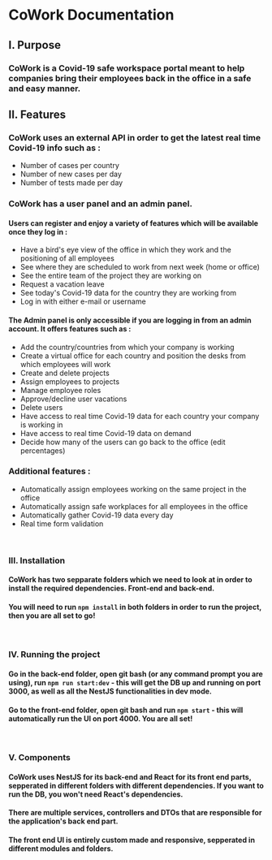 # CoWork Documentation


## I. Purpose
### CoWork is a Covid-19 safe workspace portal meant to help companies bring their employees back in the office in a safe and easy manner.



## II. Features
### CoWork uses an external API in order to get the latest real time Covid-19 info such as :
- Number of cases per country
- Number of new cases per day
- Number of tests made per day
### CoWork has a user panel and an admin panel.

#### Users can register and enjoy a variety of features which will be available once they log in :
- Have a bird's eye view of the office in which they work and the positioning of all employees
- See where they are scheduled to work from next week (home or office)
- See the entire team of the project they are working on
- Request a vacation leave
- See today's Covid-19 data for the country they are working from
- Log in with either e-mail or username

#### The Admin panel is only accessible if you are logging in from an admin account. It offers features such as :
- Add the country/countries from which your company is working
- Create a virtual office for each country and position the desks from which employees will work
- Create and delete projects
- Assign employees to projects
- Manage employee roles
- Approve/decline user vacations
- Delete users
- Have access to real time Covid-19 data for each country your company is working in
- Have access to real time Covid-19 data on demand
- Decide how many of the users can go back to the office (edit percentages)

### Additional features :
- Automatically assign employees working on the same project in the office
- Automatically assign safe workplaces for all employees in the office
- Automatically gather Covid-19 data every day
- Real time form validation

<br>

### III. Installation
#### CoWork has two sepparate folders which we need to look at in order to install the required dependencies. Front-end and back-end.
#### You will need to run ```npm install``` in both folders in order to run the project, then you are all set to go!
<br>

### IV. Running the project
#### Go in the back-end folder, open git bash (or any command prompt you are using), run ```npm run start:dev``` - this will get the DB up and running on port 3000, as well as all the NestJS functionalities in dev mode.
#### Go to the front-end folder, open git bash and run ```npm start``` - this will automatically run the UI on port 4000. You are all set!
<br>

### V. Components
#### CoWork uses NestJS for its back-end and React for its front end parts, sepperated in different folders with different dependencies. If you want to run the DB, you won't need React's dependencies.
#### There are multiple services, controllers and DTOs that are responsible for the application's back end part.
#### The front end UI is entirely custom made and responsive, sepperated in different modules and folders.